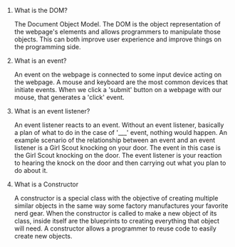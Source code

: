 1. What is the DOM?

    The Document Object Model. The DOM is the object representation of the webpage's elements and allows programmers to manipulate those objects. This can both improve user experience and improve things on the programming side.

2. What is an event?

    An event on the webpage is connected to some input device acting on the webpage. A mouse and keyboard are the most common devices that initiate events. When we click a 'submit' button on a webpage with our mouse, that generates a 'click' event.
3. What is an event listener?

    An event listener reacts to an event. Without an event listener, basically a plan of what to do in the case of '___' event, nothing would happen. An example scenario of the relationship between an event and an event listener is a Girl Scout knocking on your door. The event in this case is the Girl Scout knocking on the door. The event listener is your reaction to hearing the knock on the door and then carrying out what you plan to do about it.

4. What is a Constructor

    A constructor is a special class with the objective of creating multiple similar objects in the same way some factory manufactures your favorite nerd gear. When the constructor is called to make a new object of its class, inside itself are the blueprints to creating everything that object will need. A constructor allows a programmer to reuse code to easily create new objects.